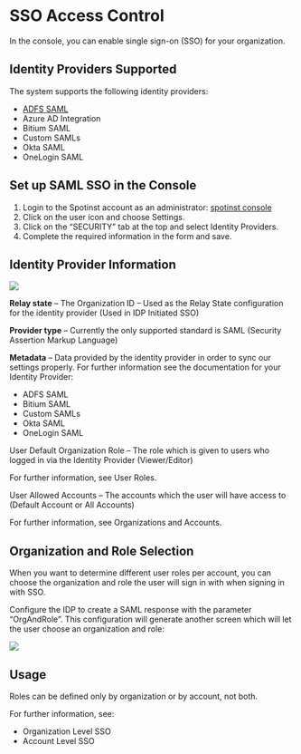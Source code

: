 # SSO Access Control

In the console, you can enable single sign-on (SSO) for your organization.

## Identity Providers Supported

The system supports the following identity providers:

* [ADFS SAML](administration/identity-providers/adfs-saml-authentication.md)
* Azure AD Integration
* Bitium SAML
* Custom SAMLs
* Okta SAML
* OneLogin SAML

## Set up SAML SSO in the Console

1. Login to the Spotinst account as an administrator: [spotinst console](https://console.spotinst.com/#/dashboard)
2. Click on the user icon and choose Settings.
3. Click on the “SECURITY” tab at the top and select Identity Providers.
4. Complete the required information in the form and save.

## Identity Provider Information

<img src="/administration/_media/sss-access-control-01.png" />

**Relay state** – The Organization ID –  Used as the Relay State configuration for the identity provider (Used in IDP Initiated SSO)

**Provider type** – Currently the only supported standard is SAML (Security Assertion Markup Language)

**Metadata** – Data provided by the identity provider in order to sync our settings properly. For further information see the documentation for your Identity Provider:

* ADFS SAML
* Bitium SAML
* Custom SAMLs
* Okta SAML
* OneLogin SAML

User Default Organization Role – The role which is given to users who logged in via the Identity Provider (Viewer/Editor)

For further information, see User Roles.

User Allowed Accounts – The accounts which the user will have access to (Default Account or All Accounts)

For further information, see Organizations and Accounts.

## Organization and Role Selection

When you want to determine different user roles per account, you can choose the organization and role the user will sign in with when signing in with SSO.

Configure the IDP to create a SAML response with the parameter “OrgAndRole”.
This configuration will generate another screen which will let the user choose an organization and role:

<img src="/administration/_media/sss-access-control-02.png" />

## Usage

Roles can be defined only by organization or by account, not both.

For further information, see:

* Organization Level SSO
* Account Level SSO

